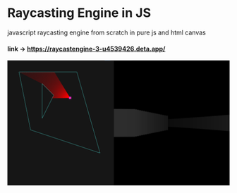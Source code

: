 # Raycasting Engine in JS
javascript raycasting engine from scratch in pure js and html canvas
#### link -> https://raycastengine-3-u4539426.deta.app/
![Alt text](raycasting-demo.png)

